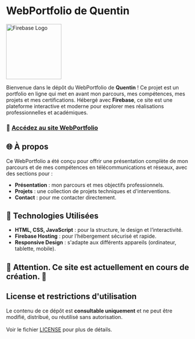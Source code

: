 # WebPortfolio de Quentin

<p align="left">
  <a href="https://firebase.google.com/">
    <img src="https://upload.wikimedia.org/wikipedia/commons/3/37/Firebase_Logo.svg" alt="Firebase Logo" width="150">
  </a>
</p>

Bienvenue dans le dépôt du WebPortfolio de **Quentin** ! Ce projet est un portfolio en ligne qui met en avant mon parcours, mes compétences, mes projets et mes certifications. Hébergé avec **Firebase**, ce site est une plateforme interactive et moderne pour explorer mes réalisations professionnelles et académiques.

### 🔗 [Accédez au site WebPortfolio](https://webportfolio-quentin.web.app/)

## 🌐 À propos
Ce WebPortfolio a été conçu pour offrir une présentation complète de mon parcours et de mes compétences en télécommunications et réseaux, avec des sections pour :
- **Présentation** : mon parcours et mes objectifs professionnels.
- **Projets** : une collection de projets techniques et d'interventions.
- **Contact** : pour me contacter directement.

## 🚀 Technologies Utilisées
- **HTML, CSS, JavaScript** : pour la structure, le design et l’interactivité.
- **Firebase Hosting** : pour l’hébergement sécurisé et rapide.
- **Responsive Design** : s'adapte aux différents appareils (ordinateur, tablette, mobile).

## 🚧 Attention. Ce site est actuellement en cours de création. 🚧

## License et restrictions d'utilisation

Le contenu de ce dépôt est **consultable uniquement** et ne peut être modifié, distribué, ou réutilisé sans autorisation. 
<br>
<br>
Voir le fichier [LICENSE](LICENSE) pour plus de détails.

